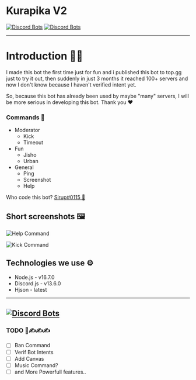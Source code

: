# Kurapika V2

[![Discord Bots](https://top.gg/api/widget/status/707651800072716360.svg)](https://top.gg/bot/707651800072716360)
[![Discord Bots](https://top.gg/api/widget/upvotes/707651800072716360.svg)](https://top.gg/bot/707651800072716360)

---

# Introduction 👨‍💻
I made this bot the first time just for fun and i published this bot to top.gg just to try it out, then suddenly in just 3 months it reached 100+ servers and now I don't know because I haven't verified intent yet.

So, because this bot has already been used by maybe "many" servers, I will be more serious in developing this bot. Thank you ♥

### Commands 🤖
- Moderator
  - Kick
  - Timeout
- Fun
  - Jisho
  - Urban
- General
  - Ping
  - Screenshot
  - Help

Who code this bot? [Sirup#0115 👷](https://discord.com/users/681843628317868049)

## Short screenshots 🖼️
![Help Command](https://cdn.mioun.xyz/new_help.png)

![Kick Command](https://cdn.mioun.xyz/kick.png)

## Technologies we use ⚙️
- Node.js - v16.7.0
- Discord.js - v13.6.0
- Hjson - latest

---
[![Discord Bots](https://top.gg/api/widget/707651800072716360.svg)](https://top.gg/bot/707651800072716360)
---

### TODO 📝✍️✍️✍️
- [ ] Ban Command
- [ ] Verif Bot Intents
- [ ] Add Canvas
- [ ] Music Command?
- [ ] and More Powerfull features..